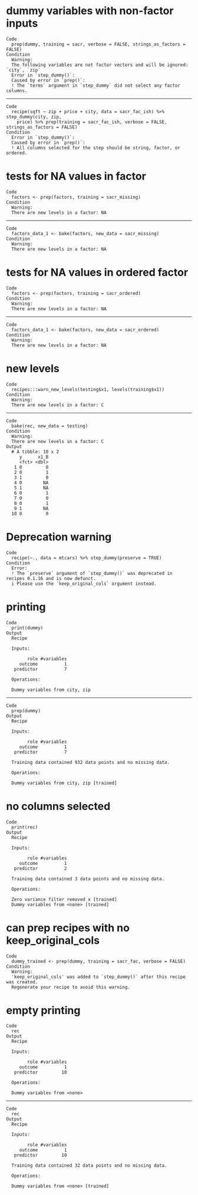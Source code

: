# dummy variables with non-factor inputs

    Code
      prep(dummy, training = sacr, verbose = FALSE, strings_as_factors = FALSE)
    Condition
      Warning:
      The following variables are not factor vectors and will be ignored: `city`, `zip`
      Error in `step_dummy()`:
      Caused by error in `prep()`:
      ! The `terms` argument in `step_dummy` did not select any factor columns.

---

    Code
      recipe(sqft ~ zip + price + city, data = sacr_fac_ish) %>% step_dummy(city, zip,
        price) %>% prep(training = sacr_fac_ish, verbose = FALSE, strings_as_factors = FALSE)
    Condition
      Error in `step_dummy()`:
      Caused by error in `prep()`:
      ! All columns selected for the step should be string, factor, or ordered.

# tests for NA values in factor

    Code
      factors <- prep(factors, training = sacr_missing)
    Condition
      Warning:
      There are new levels in a factor: NA

---

    Code
      factors_data_1 <- bake(factors, new_data = sacr_missing)
    Condition
      Warning:
      There are new levels in a factor: NA

# tests for NA values in ordered factor

    Code
      factors <- prep(factors, training = sacr_ordered)
    Condition
      Warning:
      There are new levels in a factor: NA

---

    Code
      factors_data_1 <- bake(factors, new_data = sacr_ordered)
    Condition
      Warning:
      There are new levels in a factor: NA

# new levels

    Code
      recipes:::warn_new_levels(testing$x1, levels(training$x1))
    Condition
      Warning:
      There are new levels in a factor: C

---

    Code
      bake(rec, new_data = testing)
    Condition
      Warning:
      There are new levels in a factor: C
    Output
      # A tibble: 10 x 2
         y      x1_B
         <fct> <dbl>
       1 0         0
       2 0         1
       3 1         0
       4 0        NA
       5 1        NA
       6 0         1
       7 0         0
       8 0         1
       9 1        NA
      10 0         0

# Deprecation warning

    Code
      recipe(~., data = mtcars) %>% step_dummy(preserve = TRUE)
    Condition
      Error:
      ! The `preserve` argument of `step_dummy()` was deprecated in recipes 0.1.16 and is now defunct.
      i Please use the `keep_original_cols` argument instead.

# printing

    Code
      print(dummy)
    Output
      Recipe
      
      Inputs:
      
            role #variables
         outcome          1
       predictor          7
      
      Operations:
      
      Dummy variables from city, zip

---

    Code
      prep(dummy)
    Output
      Recipe
      
      Inputs:
      
            role #variables
         outcome          1
       predictor          7
      
      Training data contained 932 data points and no missing data.
      
      Operations:
      
      Dummy variables from city, zip [trained]

# no columns selected

    Code
      print(rec)
    Output
      Recipe
      
      Inputs:
      
            role #variables
         outcome          1
       predictor          2
      
      Training data contained 3 data points and no missing data.
      
      Operations:
      
      Zero variance filter removed x [trained]
      Dummy variables from <none> [trained]

# can prep recipes with no keep_original_cols

    Code
      dummy_trained <- prep(dummy, training = sacr_fac, verbose = FALSE)
    Condition
      Warning:
      'keep_original_cols' was added to `step_dummy()` after this recipe was created.
      Regenerate your recipe to avoid this warning.

# empty printing

    Code
      rec
    Output
      Recipe
      
      Inputs:
      
            role #variables
         outcome          1
       predictor         10
      
      Operations:
      
      Dummy variables from <none>

---

    Code
      rec
    Output
      Recipe
      
      Inputs:
      
            role #variables
         outcome          1
       predictor         10
      
      Training data contained 32 data points and no missing data.
      
      Operations:
      
      Dummy variables from <none> [trained]


